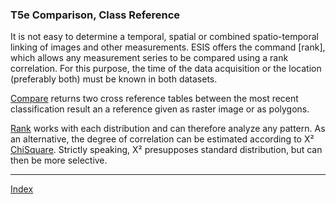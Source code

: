 ### T5e	Comparison, Class Reference

It is not easy to determine a temporal, spatial or combined spatio-temporal linking of images and other measurements. ESIS offers the command [rank], which allows any measurement series to be compared using a rank correlation. For this purpose, the time of the data acquisition or the location (preferably both) must be known in both datasets. 

[Compare]() returns two cross reference tables between the most recent classification result an a reference given as raster image or as polygons.

[Rank]() works with each distribution and can therefore analyze any pattern. As an alternative, the degree of correlation can be estimated according to X² [ChiSquare](). Strictly speaking, X² presupposes standard distribution, but can then be more selective.

-----

[Index](Index.md)

